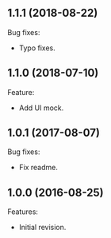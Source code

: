 ## 1.1.1 (2018-08-22)

Bug fixes:
  * Typo fixes.
  
## 1.1.0 (2018-07-10)

Feature:
  * Add UI mock.

## 1.0.1 (2017-08-07)

Bug fixes:
  * Fix readme.
  
## 1.0.0 (2016-08-25)

Features:
  * Initial revision.


<!--
	Markdown
	Copyright 2017-2018 IS2T. All rights reserved.
	For demonstration purpose only.
	IS2T PROPRIETARY. Use is subject to license terms.
-->